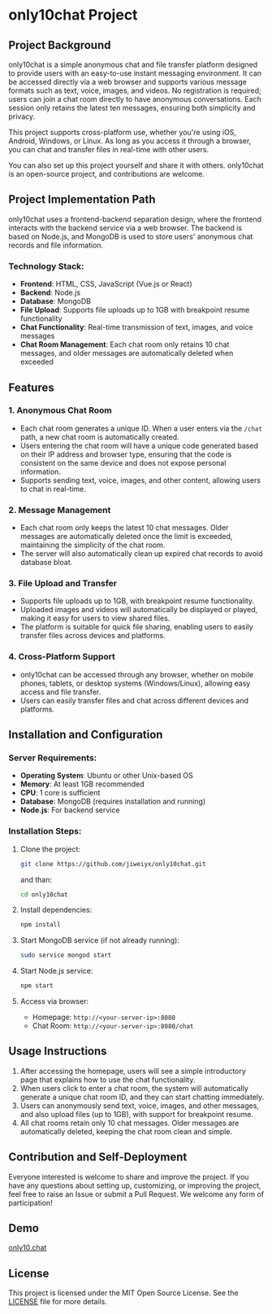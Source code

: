 # only10chat Project

## Project Background

only10chat is a simple anonymous chat and file transfer platform designed to provide users with an easy-to-use instant messaging environment. It can be accessed directly via a web browser and supports various message formats such as text, voice, images, and videos. No registration is required; users can join a chat room directly to have anonymous conversations. Each session only retains the latest ten messages, ensuring both simplicity and privacy.

This project supports cross-platform use, whether you're using iOS, Android, Windows, or Linux. As long as you access it through a browser, you can chat and transfer files in real-time with other users.

You can also set up this project yourself and share it with others. only10chat is an open-source project, and contributions are welcome.

## Project Implementation Path

only10chat uses a frontend-backend separation design, where the frontend interacts with the backend service via a web browser. The backend is based on Node.js, and MongoDB is used to store users' anonymous chat records and file information.

### Technology Stack:
- **Frontend**: HTML, CSS, JavaScript (Vue.js or React)
- **Backend**: Node.js
- **Database**: MongoDB
- **File Upload**: Supports file uploads up to 1GB with breakpoint resume functionality
- **Chat Functionality**: Real-time transmission of text, images, and voice messages
- **Chat Room Management**: Each chat room only retains 10 chat messages, and older messages are automatically deleted when exceeded

## Features

### 1. **Anonymous Chat Room**
- Each chat room generates a unique ID. When a user enters via the `/chat` path, a new chat room is automatically created.
- Users entering the chat room will have a unique code generated based on their IP address and browser type, ensuring that the code is consistent on the same device and does not expose personal information.
- Supports sending text, voice, images, and other content, allowing users to chat in real-time.

### 2. **Message Management**
- Each chat room only keeps the latest 10 chat messages. Older messages are automatically deleted once the limit is exceeded, maintaining the simplicity of the chat room.
- The server will also automatically clean up expired chat records to avoid database bloat.

### 3. **File Upload and Transfer**
- Supports file uploads up to 1GB, with breakpoint resume functionality.
- Uploaded images and videos will automatically be displayed or played, making it easy for users to view shared files.
- The platform is suitable for quick file sharing, enabling users to easily transfer files across devices and platforms.

### 4. **Cross-Platform Support**
- only10chat can be accessed through any browser, whether on mobile phones, tablets, or desktop systems (Windows/Linux), allowing easy access and file transfer.
- Users can easily transfer files and chat across different devices and platforms.

## Installation and Configuration

### Server Requirements:
- **Operating System**: Ubuntu or other Unix-based OS
- **Memory**: At least 1GB recommended
- **CPU**: 1 core is sufficient
- **Database**: MongoDB (requires installation and running)
- **Node.js**: For backend service

### Installation Steps:
1. Clone the project:
   ```bash
   git clone https://github.com/jiweiyx/only10chat.git
   ```
   and than:
   ```bash
   cd only10chat
   ```

2. Install dependencies:
   ```bash
   npm install
   ```

3. Start MongoDB service (if not already running):
   ```bash
   sudo service mongod start
   ```

4. Start Node.js service:
   ```bash
   npm start
   ```

5. Access via browser:
   - Homepage: `http://<your-server-ip>:8080`
   - Chat Room: `http://<your-server-ip>:8080/chat`

## Usage Instructions

1. After accessing the homepage, users will see a simple introductory page that explains how to use the chat functionality.
2. When users click to enter a chat room, the system will automatically generate a unique chat room ID, and they can start chatting immediately.
3. Users can anonymously send text, voice, images, and other messages, and also upload files (up to 1GB), with support for breakpoint resume.
4. All chat rooms retain only 10 chat messages. Older messages are automatically deleted, keeping the chat room clean and simple.

## Contribution and Self-Deployment

Everyone interested is welcome to share and improve the project.
If you have any questions about setting up, customizing, or improving the project, feel free to raise an Issue or submit a Pull Request. We welcome any form of participation!

## Demo

[only10.chat](https://only10.chat)

## License

This project is licensed under the MIT Open Source License. See the [LICENSE](./LICENSE) file for more details.